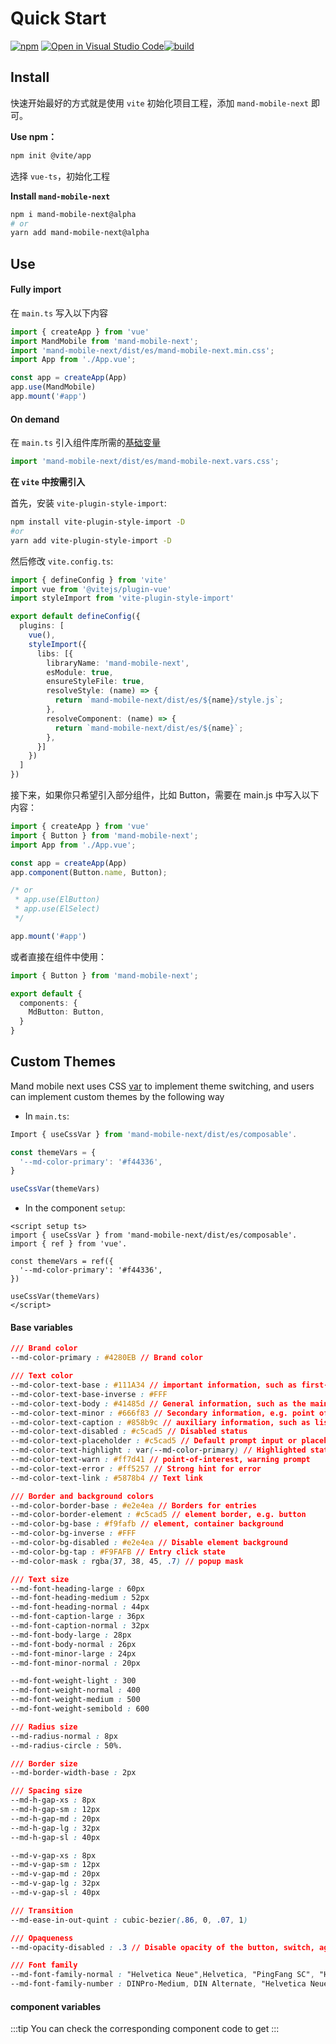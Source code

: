 # Quick Start

[![npm](https://img.shields.io/npm/v/mand-mobile-next.svg)](https://www.npmjs.org/package/mand-mobile-next) [![Open in Visual Studio Code](https://open.vscode.dev/badges/open-in-vscode.svg)](https://open.vscode.dev/mand-mobile/mand-mobile-next)[![build](https://github.com/mand-mobile/mand-mobile-next/actions/workflows/build.yml/badge.svg?branch=vue3)](https://github.com/mand-mobile/mand-mobile-next/actions)  

## Install

快速开始最好的方式就是使用 `vite` 初始化项目工程，添加 `mand-mobile-next` 即可。

**Use npm：**

```bash
npm init @vite/app
```

选择 `vue-ts`，初始化工程

**Install `mand-mobile-next`**

```bash
npm i mand-mobile-next@alpha
# or
yarn add mand-mobile-next@alpha
```

## Use

#### Fully import

在 `main.ts` 写入以下内容

```typescript
import { createApp } from 'vue'
import MandMobile from 'mand-mobile-next';
import 'mand-mobile-next/dist/es/mand-mobile-next.min.css';
import App from './App.vue';

const app = createApp(App)
app.use(MandMobile)
app.mount('#app')
```

#### On demand

在 `main.ts` 引入组件库所需的[基础变量](#base-variables)

```typescript
import 'mand-mobile-next/dist/es/mand-mobile-next.vars.css';
```

**在 `vite` 中按需引入**

首先，安装 `vite-plugin-style-import`:

```bash
npm install vite-plugin-style-import -D
#or
yarn add vite-plugin-style-import -D
```

然后修改 `vite.config.ts`:

```ts
import { defineConfig } from 'vite'
import vue from '@vitejs/plugin-vue'
import styleImport from 'vite-plugin-style-import'

export default defineConfig({
  plugins: [
    vue(),
    styleImport({
      libs: [{
        libraryName: 'mand-mobile-next',
        esModule: true,
        ensureStyleFile: true,
        resolveStyle: (name) => {
          return `mand-mobile-next/dist/es/${name}/style.js`;
        },
        resolveComponent: (name) => {
          return `mand-mobile-next/dist/es/${name}`;
        },
      }]
    })
  ]
})
```

接下来，如果你只希望引入部分组件，比如 Button，需要在 main.js 中写入以下内容：

```ts
import { createApp } from 'vue'
import { Button } from 'mand-mobile-next';
import App from './App.vue';

const app = createApp(App)
app.component(Button.name, Button);

/* or
 * app.use(ElButton)
 * app.use(ElSelect)
 */

app.mount('#app')
```

或者直接在组件中使用：

```ts
import { Button } from 'mand-mobile-next';

export default {
  components: {
    MdButton: Button,
  }
}
```

## Custom Themes

Mand mobile next uses CSS [var](https://developer.mozilla.org/zh-CN/docs/Web/CSS/var) to implement theme switching, and users can implement custom themes by the following way

- In `main.ts`:

```ts
Import { useCssVar } from 'mand-mobile-next/dist/es/composable'.

const themeVars = {
  '--md-color-primary': '#f44336',
}

useCssVar(themeVars)
```

- In the component `setup`:

```vue
<script setup ts>
import { useCssVar } from 'mand-mobile-next/dist/es/composable'.
import { ref } from 'vue'.

const themeVars = ref({
  '--md-color-primary': '#f44336',
})

useCssVar(themeVars)
</script>
```

#### Base variables

```css
/// Brand color
--md-color-primary : #4280EB // Brand color

/// Text color
--md-color-text-base : #111A34 // important information, such as first-level headings
--md-color-text-base-inverse : #FFF
--md-color-text-body : #41485d // General information, such as the main body of a first-level header
--md-color-text-minor : #666f83 // Secondary information, e.g. point of interest, summary
--md-color-text-caption : #858b9c // auxiliary information, such as list content description
--md-color-text-disabled : #c5cad5 // Disabled status
--md-color-text-placeholder : #c5cad5 // Default prompt input or placeholder
--md-color-text-highlight : var(--md-color-primary) // Highlighted state
--md-color-text-warn : #ff7d41 // point-of-interest, warning prompt
--md-color-text-error : #ff5257 // Strong hint for error
--md-color-text-link : #5878b4 // Text link

/// Border and background colors
--md-color-border-base : #e2e4ea // Borders for entries
--md-color-border-element : #c5cad5 // element border, e.g. button
--md-color-bg-base : #f9fafb // element, container background
--md-color-bg-inverse : #FFF
--md-color-bg-disabled : #e2e4ea // Disable element background
--md-color-bg-tap : #F9FAFB // Entry click state
--md-color-mask : rgba(37, 38, 45, .7) // popup mask

/// Text size
--md-font-heading-large : 60px
--md-font-heading-medium : 52px
--md-font-heading-normal : 44px
--md-font-caption-large : 36px
--md-font-caption-normal : 32px
--md-font-body-large : 28px
--md-font-body-normal : 26px
--md-font-minor-large : 24px
--md-font-minor-normal : 20px

--md-font-weight-light : 300
--md-font-weight-normal : 400
--md-font-weight-medium : 500
--md-font-weight-semibold : 600

/// Radius size
--md-radius-normal : 8px
--md-radius-circle : 50%.

/// Border size
--md-border-width-base : 2px

/// Spacing size
--md-h-gap-xs : 8px
--md-h-gap-sm : 12px
--md-h-gap-md : 20px
--md-h-gap-lg : 32px
--md-h-gap-sl : 40px

--md-v-gap-xs : 8px
--md-v-gap-sm : 12px
--md-v-gap-md : 20px
--md-v-gap-lg : 32px
--md-v-gap-sl : 40px

/// Transition
--md-ease-in-out-quint : cubic-bezier(.86, 0, .07, 1)

/// Opaqueness
--md-opacity-disabled : .3 // Disable opacity of the button, switch, agree

/// Font family
--md-font-family-normal : "Helvetica Neue",Helvetica, "PingFang SC", "Hiragino Sans GB", "Microsoft YaHei", "Microsoft Ya Black",Arial, sans-serif
--md-font-family-number : DINPro-Medium, DIN Alternate, "Helvetica Neue",Helvetica, "PingFang SC", "Hiragino Sans GB", "Microsoft YaHei", " Microsoft YaHei", Arial,sans-serif
```

#### component variables

:::tip
You can check the corresponding component code to get
:::

